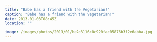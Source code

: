 ```yaml
---
title: "Babe has a friend with the Vegetarian!"
caption: "Babe has a friend with the Vegetarian!"
date: 2013-01-03T08:45Z
location: ""

image: /images/photos/2013/01/be7c3116c0c920fac05876b3f2e6abba.jpg
---
```

